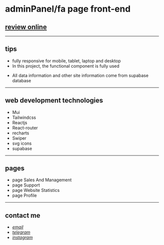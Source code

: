 # adminPanel/fa page front-end

## [review online](https://mohammad-zeynali.github.io/adminPanel/)

---

## tips

- fully responsive for mobile, tablet, laptop and desktop
- In this project, the functional component is fully used

* All data information and other site information come from supabase database

---

## web development technologies

- Mui
- Tailwindcss
- Reactjs
- React-router
- recharts
- Swiper
- svg icons
- supabase

---

## pages

- page Sales And Management
- page Support
- page Website Statistics
- page Profile

---

## contact me

- _[email](mailto:051.mhmdzynaly977@gmail.com)_
- _[telegram](https://t.me/zeynali2003/)_
- _[instagram](https://instagram.com/zeynali2003/)_
